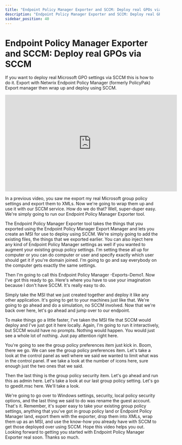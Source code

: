 ```yaml
---
title: "Endpoint Policy Manager Exporter and SCCM: Deploy real GPOs via SCCM"
description: "Endpoint Policy Manager Exporter and SCCM: Deploy real GPOs via SCCM"
sidebar_position: 40
---
```

# Endpoint Policy Manager Exporter and SCCM: Deploy real GPOs via SCCM

If you want to deploy real Microsoft GPO settings via SCCM this is how to do it. Export with Netwrix
Endpoint Policy Manager (formerly PolicyPak) Export manager then wrap up and deploy using SCCM.

<iframe width="560" height="315" src="https://www.youtube.com/embed/H9rMyRF1VVQ" title="Endpoint Policy Manager Exporter and SCCM: Deploy real GPOs via SCCM" frameborder="0" allow="accelerometer; autoplay; clipboard-write; encrypted-media; gyroscope; picture-in-picture; web-share" allowfullscreen="1"></iframe>

In a previous video, you saw me export my real Microsoft group policy settings and export them to
XMLs. Now we're going to wrap them up and use it with our SCCM service. How do we do that? Well,
super-duper easy. We're simply going to run our Endpoint Policy Manager Exporter tool.

The Endpoint Policy Manager Exporter tool takes the things that you exported using the Endpoint
Policy Manager Export Manager and lets you create an MSI for use to deploy using SCCM. We're simply
going to add the existing files, the things that we exported earlier. You can also inject here any
kind of Endpoint Policy Manager settings as well if you wanted to augment your existing group policy
settings. I'm setting these all up for computer or you can do computer or user and specify exactly
which user should get it if you're domain joined. I'm going to go and say everybody on the computer
gets exactly the same settings.

Then I'm going to call this Endpoint Policy Manager -Exports-Demo1. Now I've got this ready to go.
Here's where you have to use your imagination because I don't have SCCM. It's really easy to do.

Simply take the MSI that we just created together and deploy it like any other application. It's
going to get to your machines just like that. We're going to go ahead and do a simulation, no SCCM
involved. Now that we're back over here, let's go ahead and jump over to our endpoint.

To make things go a little faster, I've taken the MSI file that SCCM would deploy and I've just got
it here locally. Again, I'm going to run it interactively, but SCCM would have no prompts. Nothing
would happen. You would just see a whole lot of nothing. Just pay attention right here.

You're going to see the group policy preferences item just kick in. Boom, there we go. We can see
the group policy preferences item. Let's take a look at the control panel as well where we said we
wanted to limit what was in the control panel. If we take a look at the number of icons here, sure
enough just the two ones that we said.

Then the last thing is the group policy security item. Let's go ahead and run this as admin here.
Let's take a look at our last group policy setting. Let's go to gpedit.msc here. We'll take a look.

We're going to go over to Windows settings, security, local policy security options, and the last
thing we said to do was rename the guest account. That's it. Remember, it's super easy to take your
existing group policy settings, anything that you've got in group policy land or Endpoint Policy
Manager land, export them with the exporter, drop them into XMLs, wrap them up as an MSI, and use
the know-how you already have with SCCM to get those deployed over using SCCM. Hope this video helps
you out. Looking forward to getting you started with Endpoint Policy Manager Exporter real soon.
Thanks so much.
